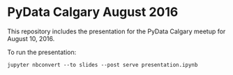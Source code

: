 PyData Calgary August 2016
========================

This repository includes the presentation for the PyData
Calgary meetup for August 10, 2016.

To run the presentation:

    jupyter nbconvert --to slides --post serve presentation.ipynb
